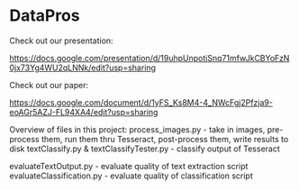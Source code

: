 DataPros
========

Check out our presentation:

https://docs.google.com/presentation/d/19uhpUnpotiSnq71mfwJkCBYoFzN0jx73Yg4WU2qLNNk/edit?usp=sharing


Check out our paper:


https://docs.google.com/document/d/1yFS_Ks8M4-4_NWcFgj2Pfzja9-eoAGr5AZJ-FL94XA4/edit?usp=sharing



Overview of files in this project:
process_images.py - take in images, pre-process them, run them thru Tesseract, post-process them, write results to disk
textClassify.py & textClassifyTester.py - classify output of Tesseract

evaluateTextOutput.py - evaluate quality of text extraction script
evaluateClassification.py - evaluate quality of classification script
